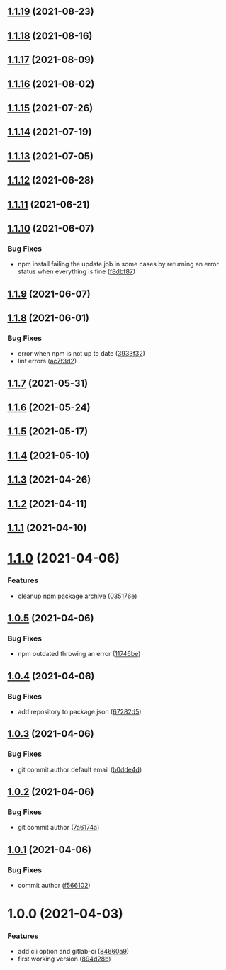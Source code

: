 ## [1.1.19](https://gitlab.com/hiryus-utils/gardener/compare/v1.1.18...v1.1.19) (2021-08-23)

## [1.1.18](https://gitlab.com/hiryus-utils/gardener/compare/v1.1.17...v1.1.18) (2021-08-16)

## [1.1.17](https://gitlab.com/hiryus-utils/gardener/compare/v1.1.16...v1.1.17) (2021-08-09)

## [1.1.16](https://gitlab.com/hiryus-utils/gardener/compare/v1.1.15...v1.1.16) (2021-08-02)

## [1.1.15](https://gitlab.com/hiryus-utils/gardener/compare/v1.1.14...v1.1.15) (2021-07-26)

## [1.1.14](https://gitlab.com/hiryus-utils/gardener/compare/v1.1.13...v1.1.14) (2021-07-19)

## [1.1.13](https://gitlab.com/hiryus-utils/gardener/compare/v1.1.12...v1.1.13) (2021-07-05)

## [1.1.12](https://gitlab.com/hiryus-utils/gardener/compare/v1.1.11...v1.1.12) (2021-06-28)

## [1.1.11](https://gitlab.com/hiryus-utils/gardener/compare/v1.1.10...v1.1.11) (2021-06-21)

## [1.1.10](https://gitlab.com/hiryus-utils/gardener/compare/v1.1.9...v1.1.10) (2021-06-07)


### Bug Fixes

* npm install failing the update job in some cases by returning an error status when everything is fine ([f8dbf87](https://gitlab.com/hiryus-utils/gardener/commit/f8dbf87ee4c158039f58acbb33a1c24b1eda62c9))

## [1.1.9](https://gitlab.com/hiryus-utils/gardener/compare/v1.1.8...v1.1.9) (2021-06-07)

## [1.1.8](https://gitlab.com/hiryus-utils/gardener/compare/v1.1.7...v1.1.8) (2021-06-01)


### Bug Fixes

* error when npm is not up to date ([3933f32](https://gitlab.com/hiryus-utils/gardener/commit/3933f324187acf410aba69924f983c6c614d2e56))
* lint errors ([ac7f3d2](https://gitlab.com/hiryus-utils/gardener/commit/ac7f3d21388e7f2bc9ff9b1317c34b3f024ec0ab))

## [1.1.7](https://gitlab.com/hiryus-utils/gardener/compare/v1.1.6...v1.1.7) (2021-05-31)

## [1.1.6](https://gitlab.com/hiryus-utils/gardener/compare/v1.1.5...v1.1.6) (2021-05-24)

## [1.1.5](https://gitlab.com/hiryus-utils/gardener/compare/v1.1.4...v1.1.5) (2021-05-17)

## [1.1.4](https://gitlab.com/hiryus-utils/gardener/compare/v1.1.3...v1.1.4) (2021-05-10)

## [1.1.3](https://gitlab.com/hiryus-utils/gardener/compare/v1.1.2...v1.1.3) (2021-04-26)

## [1.1.2](https://gitlab.com/hiryus-utils/gardener/compare/v1.1.1...v1.1.2) (2021-04-11)

## [1.1.1](https://gitlab.com/hiryus-utils/gardener/compare/v1.1.0...v1.1.1) (2021-04-10)

# [1.1.0](https://gitlab.com/hiryus-utils/gardener/compare/v1.0.5...v1.1.0) (2021-04-06)


### Features

* cleanup npm package archive ([035176e](https://gitlab.com/hiryus-utils/gardener/commit/035176e3ee6c09dce4cbbda355d1ce2e52487aea))

## [1.0.5](https://gitlab.com/hiryus-utils/gardener/compare/v1.0.4...v1.0.5) (2021-04-06)


### Bug Fixes

* npm outdated throwing an error ([11746be](https://gitlab.com/hiryus-utils/gardener/commit/11746be822e79eb20e20092d32b50bee8908cc83))

## [1.0.4](https://gitlab.com/hiryus-utils/gardener/compare/v1.0.3...v1.0.4) (2021-04-06)


### Bug Fixes

* add repository to package.json ([67282d5](https://gitlab.com/hiryus-utils/gardener/commit/67282d593fb18fa38e7c5ad90db9767117d53775))

## [1.0.3](https://gitlab.com/hiryus-utils/gardener/compare/v1.0.2...v1.0.3) (2021-04-06)


### Bug Fixes

* git commit author default email ([b0dde4d](https://gitlab.com/hiryus-utils/gardener/commit/b0dde4d98c9d5f814f7b77c7501eb30f6ff2e35c))

## [1.0.2](https://gitlab.com/hiryus-utils/gardener/compare/v1.0.1...v1.0.2) (2021-04-06)


### Bug Fixes

* git commit author ([7a6174a](https://gitlab.com/hiryus-utils/gardener/commit/7a6174ace358e863751cbb7fddd7b36c55c6eb8a))

## [1.0.1](https://gitlab.com/hiryus-utils/gardener/compare/v1.0.0...v1.0.1) (2021-04-06)


### Bug Fixes

* commit author ([f566102](https://gitlab.com/hiryus-utils/gardener/commit/f566102aa16957f238bc606483b2b57d89cadc9e))

# 1.0.0 (2021-04-03)


### Features

* add cli option and gitlab-ci ([84660a9](https://gitlab.com/hiryus-utils/gardener/commit/84660a9691e55d304840e96b8d90b3834b3a62b1))
* first working version ([894d28b](https://gitlab.com/hiryus-utils/gardener/commit/894d28bab23fe196609d1c4a78b9104a715ca425))
